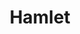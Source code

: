 ---
title: Hamlet
year: 2001
opening_date: 2001-09-01
closing_date:
layout: productions
image:
image_caption:
image_credit:
playbill:
category:
details:
  Theatre: Theatre Jacksonville
  Venue: Little Theatre
cast:
  Hamlet: Matt Hemphill
  Bernardo: Scott Broughton
  Horatio: John Allen Harrett
  Marcellus: Elroy Spatcher
  Claudius: Greg Leute
  Gertrude McFuzz: Jan Granger Wickstrom
  Polonius: Karl Rogers
  Ophelia: Mandy Proctor
  Laertes: Matt Burke
  Rosencrantz: Chris Revenaugh
  Guildenstern: Hollis Smith
  Fortinbras: Fletcher Liegerot
  Captain: Nathan Vore
  Player King: Ryan Williams
  Player Queen: Sandra S. Spurney
  Player Nephew: Jay Bilderback
  Player Girl: Sarah Overton
  Player Boy: Brad Selvig
  Voltimand: Ray Bandy
  Osric: Josh Waller
  Ghost: Ryan Williams
  Sailor: Colin Williams
  Priest: Paul Anello
  English Ambassador: Elroy Spatcher
  Laertes Servant: Frankie Alfano
  Lady: Erin Maas
  Lord: 
    - Paul Anello
    - Tim Driscol
    - Pat King
  Soldier: 
    - Daniel Dungan
    - David Eger
    - Colin Williams
    - Frankie Alfano
    - Scott Broughton
    - Nathan Vore
crew:
  Executive Director: Sarah Boone
  Artistic Director: Lester Thomas Shane
  Technical Director: Dustin Greer
  Assistant Director: Valerie Howard
  Stage Manager: Tanase Gheorghe Popa
  Assistant Stage Manager: 
    - Allyson Falor
    - Robert Barnwell
  Scenic Design: Timothy Kline
  Lighting Design: Jeffery L. Wagoner
  Lighting Board Operator: Gloria Pepe
  Scenic Painter: Ron Sumner
  Project Coordinator: Cheryl Riddick
  Metropolitan Park Manager: Carol Goodell
  Sound Design: 
    - Lester Thomas Shane
    - Sandra S. Spurney
    - Tony Allegretti
  Production Sound Design: Andrew Douglass
  Costume Design: Joy Smith
  Prop Master: Allen Ray Wood
  Graphic Design: Melissa Russell
  Study Guide: Janet Hall
  Coordinating Assistant: Sheri Thomas
  Lift Construction: Neil McElravy
  Set Construction:
    - Manuel Bello
    - Gloria Pepe
    - Henry Bordeaux
    - Swawn Waas
    - Todd Clary
    - Justin Medina
    - Robert Barnwell
    - Erin Jones
    - Jamie Chancey
    - Beka Vaughan
    - Alex McDowell
    - Tim Stratford
    - Michael Coutu
    - Lee Wilson
    - Matt Cadenhead
    - Chris Alexander
    - Drew Mason
    - David Rogers
    - Brian Gunter
    - Elton Shaffer
    - Dustin Pettegrew
  Backstage Crew:
    - Henry Bordeaux
    - Claudia Wright
    - Mike Crivier
    - Justin Medina
    - Erin Jones
    - Jamie Chancey
  Costume Assistant:
    - Lauren Hill
    - Alex McDowell
  Costume Crew:
    - Barbara Hill
    - Linda Vaughan
    - Carrie Jurkovac
    - Hollis Smith
    - Beka Vaughan
    - Andra Smith
orchestra:
external_links:
---